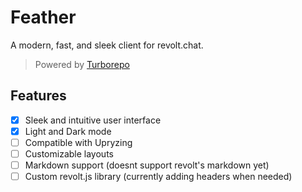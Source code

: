 # Feather

A modern, fast, and sleek client for revolt.chat.

> Powered by [Turborepo](https://turbo.build/)

## Features

- [x] Sleek and intuitive user interface
- [x] Light and Dark mode
- [ ] Compatible with Upryzing
- [ ] Customizable layouts
- [ ] Markdown support (doesnt support revolt's markdown yet)
- [ ] Custom revolt.js library (currently adding headers when needed)
